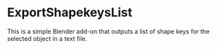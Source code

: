 # ExportShapekeysList
This is a simple Blender add-on that outputs a list of shape keys for the selected object in a text file.
